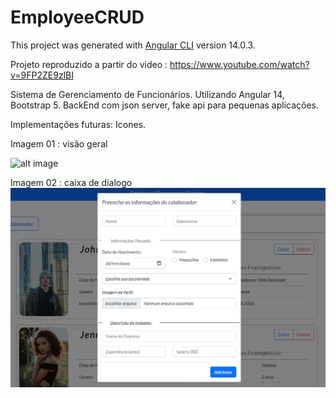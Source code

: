 # EmployeeCRUD

This project was generated with [Angular CLI](https://github.com/angular/angular-cli) version 14.0.3.

Projeto reproduzido a partir do video :
https://www.youtube.com/watch?v=9FP2ZE9zlBI

Sistema de Gerenciamento de Funcionários.
Utilizando Angular 14, Bootstrap 5. 
BackEnd com json server, fake api para pequenas aplicações.

Implementações futuras: Icones.

Imagem  01 : visão geral 

![alt image](./src/assets/Images/vis%C3%A3o-geral.png)

Imagem 02 : caixa de dialogo
![alt image](./src/assets/Images/caixa-dialogo.png)

